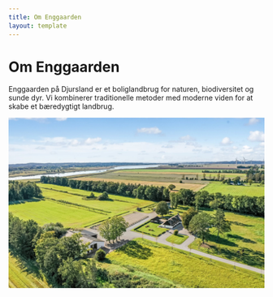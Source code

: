 ```yaml
---
title: Om Enggaarden
layout: template
---
```


# Om Enggaarden

Enggaarden på Djursland er et boliglandbrug for naturen, biodiversitet og sunde dyr. Vi kombinerer traditionelle metoder med moderne viden for at skabe et bæredygtigt landbrug.

![Enggaarden](IMG_3376.jpeg)